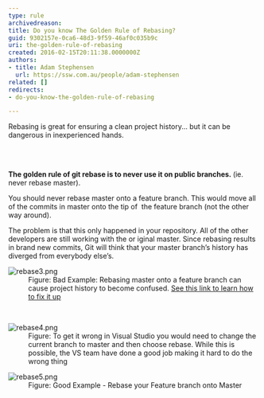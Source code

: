 ```yaml
---
type: rule
archivedreason: 
title: Do you know The Golden Rule of Rebasing?
guid: 9302157e-0ca6-48d3-9f59-46af0c035b9c
uri: the-golden-rule-of-rebasing
created: 2016-02-15T20:11:38.0000000Z
authors:
- title: Adam Stephensen
  url: https://ssw.com.au/people/adam-stephensen
related: []
redirects:
- do-you-know-the-golden-rule-of-rebasing

---
```



<p>Rebasing is great for ensuring a clean project history... but it can be dangerous in inexperienced hands.</p>
<br><excerpt class='endintro'></excerpt><br>
<p> 
   <strong>The golden rule of&#160;git rebase&#160;is to never use it on&#160;public&#160;branches.&#160;</strong>(ie. never rebase&#160;master).</p><p>You should never rebase master onto a feature branch. This would&#160;move&#160;all of the commits in&#160;master&#160;onto the tip&#160;of&#160; the feature branch (not the other way around).&#160;</p><p>The problem is that this only happened in&#160;your&#160;repository. All of the other developers are still working with the or iginal&#160;master. Since rebasing results in brand new commits, Git will think that your&#160;master&#160;branch’s history has diverged from everybody else’s.</p><dl class="badImage"><dt> <img src="/PublishingImages/rebase3.png" alt="rebase3.png" /> </dt><dd>Figure&#58; Bad Example&#58; Rebasing master onto a feature branch can cause project history to become confused. <a href="https&#58;//www.atlassian.com/git/tutorials/merging-vs-rebasing/the-golden-rule-of-rebasing">See this link to learn how to fix it up </a></dd></dl> ​ <dl class="image"><dt> <img src="/PublishingImages/rebase4.png" alt="rebase4.png" /> </dt><dd>Figure&#58; To get it wrong in Visual Studio you would need to change the current branch to master and then choose rebase. While this is possible, the VS team have done a good job making it hard to do the wrong thing</dd></dl><dl class="goodImage"><dt> <img src="/PublishingImages/rebase5.png" alt="rebase5.png" /> </dt><dd>Figure&#58; Good Example - Rebase your Feature branch onto Master</dd></dl>


